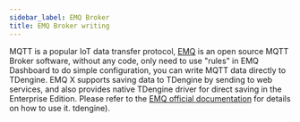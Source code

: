 ```yaml
---
sidebar_label: EMQ Broker
title: EMQ Broker writing
---
```


MQTT is a popular IoT data transfer protocol, [EMQ](https://github.com/emqx/emqx) is an open source MQTT Broker software, without any code, only need to use "rules" in EMQ Dashboard to do simple configuration, you can write MQTT data directly to TDengine. EMQ X supports saving data to TDengine by sending to web services, and also provides native TDengine driver for direct saving in the Enterprise Edition. Please refer to the [EMQ official documentation](https://www.emqx.io/docs/en/v4.4/rule/rule-engine.html) for details on how to use it. tdengine).
